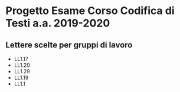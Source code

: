 # Progetto Esame Corso Codifica di Testi a.a. 2019-2020

## Lettere scelte per gruppi di lavoro

* LL1.17
* LL1.20
* LL1.29
* LL1.19
* LL1.1
